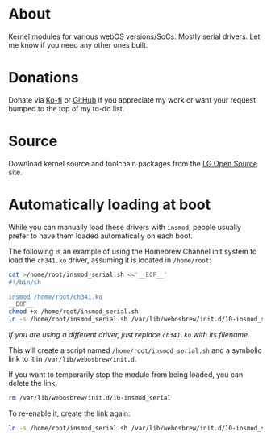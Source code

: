 # About

Kernel modules for various webOS versions/SoCs. Mostly serial drivers. Let me know if you need any other ones built.


# Donations

Donate via [Ko-fi](https://ko-fi.com/throwaway96) or [GitHub](https://github.com/sponsors/throwaway96)
if you appreciate my work or want your request bumped to the top of my to-do list.


# Source

Download kernel source and toolchain packages from the [LG Open Source](https://opensource.lge.com/) site.


# Automatically loading at boot

While you can manually load these drivers with `insmod`, people usually prefer to have them loaded automatically on each boot.

The following is an example of using the Homebrew Channel init system to load the `ch341.ko` driver, assuming it is located in `/home/root`:

```sh
cat >/home/root/insmod_serial.sh <<'__EOF__'
#!/bin/sh

insmod /home/root/ch341.ko
__EOF__
chmod +x /home/root/insmod_serial.sh
ln -s /home/root/insmod_serial.sh /var/lib/webosbrew/init.d/10-insmod_serial
```
*If you are using a different driver, just replace `ch341.ko` with its
  filename.*

This will create a script named `/home/root/insmod_serial.sh` and a symbolic link to it in `/var/lib/webosbrew/init.d`.

If you want to temporarily stop the module from being loaded, you can delete the link:
```sh
rm /var/lib/webosbrew/init.d/10-insmod_serial
```

To re-enable it, create the link again:
```sh
ln -s /home/root/insmod_serial.sh /var/lib/webosbrew/init.d/10-insmod_serial
```

